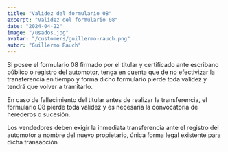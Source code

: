 ```yaml
---
title: "Validez del formulario 08"
excerpt: "Validez del formulario 08"
date: "2024-04-22"
image: "/usados.jpg"
avatar: "/customers/guillermo-rauch.png"
autor: "Guillermo Rauch"
---
```


Si posee el formulario 08 firmado por el titular y certificado ante escribano público o registro del automotor, tenga en cuenta que de no efectivizar la transferencia en tiempo y forma dicho formulario pierde toda validez y tendrá que volver a tramitarlo.


En caso de fallecimiento del titular antes de realizar la transferencia, el formulario 08 pierde toda validez y es necesaria la convocatoria de herederos o sucesión.


Los vendedores deben exigir la inmediata transferencia ante el registro del automotor a nombre del nuevo propietario, única forma legal existente para dicha transacción
